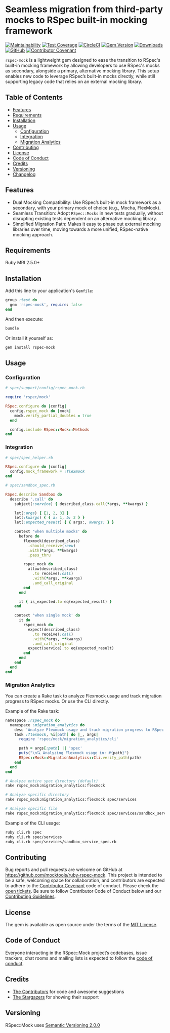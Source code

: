 # Seamless migration from third-party mocks to RSpec built-in mocking framework

[![Maintainability](https://api.codeclimate.com/v1/badges/8a7a9ca7f590838bf02f/maintainability)](https://codeclimate.com/github/mocktools/ruby-rspec-mock/maintainability)
[![Test Coverage](https://api.codeclimate.com/v1/badges/8a7a9ca7f590838bf02f/test_coverage)](https://codeclimate.com/github/mocktools/ruby-rspec-mock/test_coverage)
[![CircleCI](https://circleci.com/gh/mocktools/ruby-rspec-mock/tree/master.svg?style=svg)](https://circleci.com/gh/mocktools/ruby-rspec-mock/tree/master)
[![Gem Version](https://badge.fury.io/rb/rspec-mock.svg)](https://badge.fury.io/rb/rspec-mock)
[![Downloads](https://img.shields.io/gem/dt/rspec-mock.svg?colorA=004d99&colorB=0073e6)](https://rubygems.org/gems/rspec-mock)
[![GitHub](https://img.shields.io/github/license/mocktools/ruby-rspec-mock)](LICENSE.txt)
[![Contributor Covenant](https://img.shields.io/badge/Contributor%20Covenant-v1.4%20adopted-ff69b4.svg)](CODE_OF_CONDUCT.md)

`rspec-mock` is a lightweight gem designed to ease the transition to RSpec's built-in mocking framework by allowing developers to use RSpec's mocks as secondary, alongside a primary, alternative mocking library. This setup enables new code to leverage RSpec’s built-in mocks directly, while still supporting legacy code that relies on an external mocking library.

## Table of Contents

- [Features](#features)
- [Requirements](#requirements)
- [Installation](#installation)
- [Usage](#usage)
  - [Configuration](#configuration)
  - [Integration](#integration)
  - [Migration Analytics](#migration-analytics)
- [Contributing](#contributing)
- [License](#license)
- [Code of Conduct](#code-of-conduct)
- [Credits](#credits)
- [Versioning](#versioning)
- [Changelog](CHANGELOG.md)

## Features

- Dual Mocking Compatibility: Use RSpec’s built-in mock framework as a secondary, with your primary mock of choice (e.g., Mocha, FlexMock).
- Seamless Transition: Adopt `RSpec::Mocks` in new tests gradually, without disrupting existing tests dependent on an alternative mocking library.
- Simplified Migration Path: Makes it easy to phase out external mocking libraries over time, moving towards a more unified, RSpec-native mocking approach.

## Requirements

Ruby MRI 2.5.0+

## Installation

Add this line to your application's `Gemfile`:

```ruby
group :test do
  gem 'rspec-mock', require: false
end
```

And then execute:

```bash
bundle
```

Or install it yourself as:

```bash
gem install rspec-mock
```

## Usage

### Configuration

```ruby
# spec/support/config/rspec_mock.rb

require 'rspec/mock'

RSpec.configure do |config|
  config.rspec_mock do |mock|
    mock.verify_partial_doubles = true
  end

  config.include RSpec::Mock::Methods
end
```

### Integration

```ruby
# spec/spec_helper.rb

RSpec.configure do |config|
  config.mock_framework = :flexmock
end

# spec/sandbox_spec.rb

RSpec.describe Sandbox do
  describe '.call' do
    subject(:service) { described_class.call(*args, **kwargs) }

    let(:args) { [1, 2, 3] }
    let(:kwargs) { { a: 1, b: 2 } }
    let(:expected_result) { { args:, kwargs: } }

    context 'when multiple mocks' do
      before do
        flexmock(described_class)
          .should_receive(:new)
          .with(*args, **kwargs)
          .pass_thru

        rspec_mock do
          allow(described_class)
            .to receive(:call)
            .with(*args, **kwargs)
            .and_call_original
        end
      end

      it { is_expected.to eq(expected_result) }
    end

    context 'when single mock' do
      it do
        rspec_mock do
          expect(described_class)
            .to receive(:call)
            .with(*args, **kwargs)
            .and_call_original
          expect(service).to eq(expected_result)
        end
      end
    end
  end
end
```

### Migration Analytics

You can create a Rake task to analyze Flexmock usage and track migration progress to RSpec mocks. Or use the CLI directly.

Example of the Rake task:

```ruby
namespace :rspec_mock do
  namespace :migration_analytics do
    desc 'Analyze Flexmock usage and track migration progress to RSpec mocks'
    task :flexmock, %i[path] do |_, args|
      require 'rspec/mock/migration_analytics/cli'

      path = args[:path] || 'spec'
      puts("\n🔍 Analyzing Flexmock usage in: #{path}")
      RSpec::Mock::MigrationAnalytics::Cli.verify_path(path)
    end
  end
end
```

```bash
# Analyze entire spec directory (default)
rake rspec_mock:migration_analytics:flexmock

# Analyze specific directory
rake rspec_mock:migration_analytics:flexmock spec/services

# Analyze specific file
rake rspec_mock:migration_analytics:flexmock spec/services/sandbox_service_spec.rb
```

Example of the CLI usage:

```bash
ruby cli.rb spec
ruby cli.rb spec/services
ruby cli.rb spec/services/sandbox_service_spec.rb
```

## Contributing

Bug reports and pull requests are welcome on GitHub at <https://github.com/mocktools/ruby-rspec-mock>. This project is intended to be a safe, welcoming space for collaboration, and contributors are expected to adhere to the [Contributor Covenant](http://contributor-covenant.org) code of conduct. Please check the [open tickets](https://github.com/mocktools/ruby-rspec-mock/issues). Be sure to follow Contributor Code of Conduct below and our [Contributing Guidelines](CONTRIBUTING.md).

## License

The gem is available as open source under the terms of the [MIT License](https://opensource.org/licenses/MIT).

## Code of Conduct

Everyone interacting in the RSpec::Mock project’s codebases, issue trackers, chat rooms and mailing lists is expected to follow the [code of conduct](CODE_OF_CONDUCT.md).

## Credits

- [The Contributors](https://github.com/mocktools/ruby-rspec-mock/graphs/contributors) for code and awesome suggestions
- [The Stargazers](https://github.com/mocktools/ruby-rspec-mock/stargazers) for showing their support

## Versioning

RSpec::Mock uses [Semantic Versioning 2.0.0](https://semver.org)
